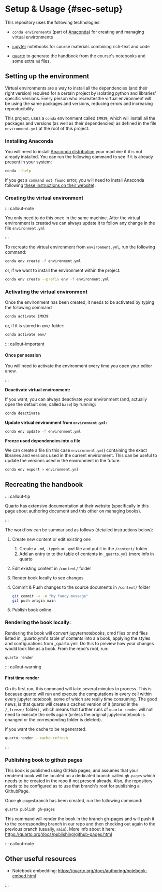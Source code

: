 # Setup & Usage {#sec-setup}

This repository uses the following technologies:

- `conda environments` (part of [Anaconda](https://www.anaconda.com/)) for creating and managing virtual environments

- [jupyter](https://jupyter.org/) notebooks for course materials combining rich-text and code

- [quarto](https://quarto.org) to generate the handbook from the course's notebooks and some extra `md` files.

## Setting up the environment

Virtual environments are a way to install all the dependencies (and their right version) required for a certain project by isolating python and libraries' specific versions. Every person who recreatesthe virtual environment will be using the same packages and versions, reducing errors and increasing reproducibility.

This project, uses a `conda` environment called `IM939`, which will install all the packages and versions (as well as their dependencies) as defined in the file `environment.yml` at the root of this project.

### Installing Anaconda

You will need to install [Anaconda distribution](https://www.anaconda.com) your machine if it is not already installed. You can run the following command to see if it is already present in your system:

``` bash
conda --help
```

If you get a `command not found` error, you will need to install Anaconda following [these instructions on their website](https://www.anaconda.com/distribution/)).

### Creating the virtual environment

::: callout-note

You only need to do this once in the same machine. After the virtual environment is created we can always update it to follow any change in the file `environment.yml`

:::

To recreate the virtual environment from `environment.yml`, run the following command:

``` bash
conda env create -f environment.yml
```

or, if we want to install the environment within the project:

``` bash
conda env create --prefix env -f environment.yml
```

### Activating the virtual environment

Once the environment has been created, it needs to be activated by typing the following command

``` bash
conda activate IM939
```

or, if it is stored in `env/` folder:

``` bash
conda activate env/
```

::: callout-important

#### Once per session

You will need to activate the environment every time you open your editor anew.

:::

**Deactivate virtual environment:**

If you want, you can always deactivate your environment (and, actually open the default one, called `base`) by running:

``` bash
conda deactivate
```

**Update virtual environment from `environment.yml`:**

``` bash
conda env update -f environment.yml
```

**Freeze used dependencies into a file**

We can create a file (in this case `environment.yml`) containing the exact libraries and versions used in the current environment. This can be useful to update the versions used in the environment in the future.

``` bash
conda env export > environment.yml
```

## Recreating the handbook

::: callout-tip

Quarto has extensive documentation at their website (specifically in this page about authoring document and this other on managing books).

:::

The workflow can be summarised as follows (detailed instructions below):

1.  Create new content or edit existing one

    1.  Create a `.md`, `.iypnb` or `.qmd` file and put it in the `/content/` folder
    2.  Add an entry to to the table of contents in `_quarto.yml` (more info in quarto

2.  Edit existing content in `/content/` folder

3.  Render book locally to see changes

4.  Commit & Push changes to the source documents in `/content/` folder

    ``` bash
    git commit -a -m "My fancy message"
    git push origin main
    ```

5.  Publish book online

### Rendering the book locally:

Rendering the book will convert jupyternotebooks, qmd files or md files listed in \_quarto.yml's table of contents into a a book, applying the styles and configurations from \_quarto.yml. Do this to preview how your changes would look like as a book. From the repo's root, run:

``` bash
quarto render
```

::: callout-warning

#### First time render

On its first run, this command will take several minutes to process. This is because quarto will run and execute the computations in every cell within every jupyter notebook, some of which are really time consuming. The good news, is that quarto will create a cached version of it (stored in the `/_freeze/` folder) , which means that further runs of `quarto render` will not need to execute the cells again (unless the original jupyternotebook is changed or the corresponding folder is deleted).

If you want the cache to be regenerated:

``` bash
quarto render --cache-refresh
```

:::

### Publishing book to github pages

This book is published using GitHub pages, and assumes that your rendered book will be located on a dedicated branch called `gh-pages` which needs to be created in the repo if not present already. Also, the repository needs to be configured as to use that branch's root for publishing a GithubPage.

Once `gh-pages`branch has been created, run the following command:

``` bash
quarto publish gh-pages   
```

This command will render the book in the branch gh-pages and will push it to the corresponding branch in our repo and then checking out again to the previous branch (usually, `main`). More info about it here: <https://quarto.org/docs/publishing/github-pages.html>

::: callout-note

## Other useful resources

-   Notebook embedding: https://quarto.org/docs/authoring/notebook-embed.html

:::
